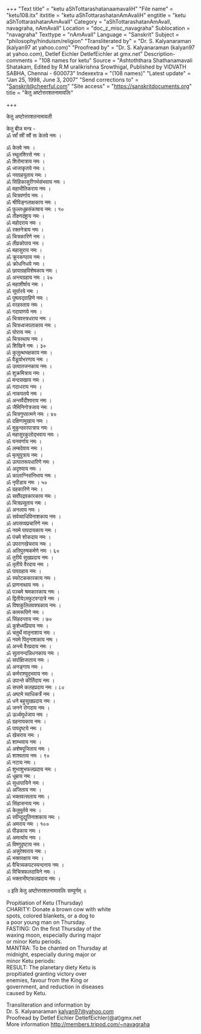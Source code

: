 +++
"Text title" = "ketu aShTottarashatanaamavaliH"
"File name" = "ketu108.itx"
itxtitle = "ketu aShTottarashatanAmAvaliH"
engtitle = "ketu aShTottarashatanAmAvalI"
Category = "aShTottarashatanAmAvalI, navagraha, nAmAvalI"
Location = "doc_z_misc_navagraha"
Sublocation = "navagraha"
Texttype = "nAmAvalI"
Language = "Sanskrit"
Subject = "philosophy/hinduism/religion"
"Transliterated by" = "Dr. S. Kalyanaraman (kalyan97 at yahoo.com)"
"Proofread by" = "Dr. S. Kalyanaraman (kalyan97 at yahoo.com), Detlef Eichler DetlefEichler at gmx.net"
Description-comments = "108 names for ketu"
Source = "Ashtoththara Shathanamavali Shatakam, Edited by R.M uralikrishna Srowthigal, Published by VIDVATH SABHA, Chennai - 600073"
Indexextra = "(108 names)"
"Latest update" = "Jan 25, 1998, June 3, 2007"
"Send corrections to" = "Sanskrit@cheerful.com"
"Site access" = "https://sanskritdocuments.org"
title = "केतु अष्टोत्तरशतनामावलिः"

+++
  
 केतु अष्टोत्तरशतनामावली   
  
केतु बीज मन्त्र -  
ॐ स्राँ स्रीं स्रौं सः केतवे नमः ।  
  
ॐ केतवे नमः ।  
ॐ स्थूलशिरसे नमः ।  
ॐ शिरोमात्राय नमः ।  
ॐ ध्वजाकृतये नमः ।  
ॐ नवग्रहयुताय नमः ।  
ॐ सिंहिकासुरीगर्भसंभवाय नमः ।  
ॐ महाभीतिकराय नमः ।  
ॐ चित्रवर्णाय नमः ।  
ॐ श्रीपिङ्गलाक्षकाय नमः ।  
ॐ फुल्लधूम्रसंकाषाय नमः । १०  
ॐ तीक्ष्णदंष्ट्राय नमः ।  
ॐ महोदराय नमः ।  
ॐ रक्तनेत्राय नमः ।  
ॐ चित्रकारिणे नमः ।  
ॐ तीव्रकोपाय नमः ।  
ॐ महासुराय नमः ।  
ॐ क्रूरकण्ठाय नमः ।  
ॐ क्रोधनिधये नमः ।  
ॐ छायाग्रहविशेषकाय नमः ।  
ॐ अन्त्यग्रहाय नमः । २०  
ॐ महाशीर्षाय नमः ।  
ॐ सूर्यारये नमः ।  
ॐ पुष्पवद्ग्राहिणे नमः ।  
ॐ वरहस्ताय नमः ।  
ॐ गदापाणये नमः ।  
ॐ चित्रवस्त्रधराय नमः ।  
ॐ चित्रध्वजपताकाय नमः ।  
ॐ घोराय नमः ।  
ॐ चित्ररथाय नमः ।  
ॐ शिखिने नमः । ३०  
ॐ कुलुत्थभक्षकाय नमः ।  
ॐ वैडूर्याभरणाय नमः ।  
ॐ उत्पातजनकाय नमः ।  
ॐ शुक्रमित्राय नमः ।  
ॐ मन्दसखाय नमः ।  
ॐ गदाधराय नमः ।  
ॐ नाकपतये नमः ।  
ॐ अन्तर्वेदीश्वराय नमः ।  
ॐ जैमिनिगोत्रजाय नमः ।  
ॐ चित्रगुप्तात्मने नमः । ४०  
ॐ दक्षिणामुखाय नमः ।  
ॐ मुकुन्दवरपात्राय नमः ।  
ॐ महासुरकुलोद्भवाय नमः ।  
ॐ घनवर्णाय नमः ।  
ॐ लम्बदेवाय नमः ।  
ॐ मृत्युपुत्राय नमः ।  
ॐ उत्पातरूपधारिणे नमः ।  
ॐ अदृश्याय नमः ।  
ॐ कालाग्निसंनिभाय नमः ।  
ॐ नृपीडाय नमः । ५०  
ॐ ग्रहकारिणे नमः ।  
ॐ सर्वोपद्रवकारकाय नमः ।  
ॐ चित्रप्रसूताय नमः ।  
ॐ अनलाय नमः ।  
ॐ सर्वव्याधिविनाशकाय नमः ।  
ॐ अपसव्यप्रचारिणे नमः ।  
ॐ नवमे पापदायकाय नमः ।  
ॐ पंचमे शोकदाय नमः ।  
ॐ उपरागखेचराय नमः ।  
ॐ अतिपुरुषकर्मणे नमः । ६०  
ॐ तुरीये सुखप्रदाय नमः ।  
ॐ तृतीये वैरदाय नमः ।  
ॐ पापग्रहाय नमः ।  
ॐ स्फोटककारकाय नमः ।  
ॐ प्राणनाथाय नमः ।  
ॐ पञ्चमे श्रमकारकाय नमः ।  
ॐ द्वितीयेऽस्फुटवग्दात्रे नमः ।  
ॐ विषाकुलितवक्त्रकाय नमः ।  
ॐ कामरूपिणे नमः ।  
ॐ सिंहदन्ताय नमः । ७०  
ॐ कुशेध्मप्रियाय नमः ।  
ॐ चतुर्थे मातृनाशाय नमः ।  
ॐ नवमे पितृनाशकाय नमः ।  
ॐ अन्त्ये वैरप्रदाय नमः ।  
ॐ सुतानन्दन्निधनकाय नमः ।  
ॐ सर्पाक्षिजाताय नमः ।  
ॐ अनङ्गाय नमः ।  
ॐ कर्मराश्युद्भवाय नमः ।  
ॐ उपान्ते कीर्तिदाय नमः ।  
ॐ सप्तमे कलहप्रदाय नमः । ८०  
ॐ अष्टमे व्याधिकर्त्रे नमः ।  
ॐ धने बहुसुखप्रदाय नमः ।  
ॐ जनने रोगदाय नमः ।  
ॐ ऊर्ध्वमूर्धजाय नमः ।  
ॐ ग्रहनायकाय नमः ।  
ॐ पापदृष्टये नमः ।  
ॐ खेचराय नमः ।  
ॐ शाम्भवाय नमः ।  
ॐ अशेषपूजिताय नमः ।  
ॐ शाश्वताय नमः । ९०  
ॐ नटाय नमः ।  
ॐ शुभाशुभफलप्रदाय नमः ।  
ॐ धूम्राय नमः ।  
ॐ सुधापायिने नमः ।  
ॐ अजिताय नमः ।  
ॐ भक्तवत्सलाय नमः ।  
ॐ सिंहासनाय नमः ।  
ॐ केतुमूर्तये नमः ।  
ॐ रवीन्दुद्युतिनाशकाय नमः ।  
ॐ अमराय नमः । १००  
ॐ पीडकाय नमः ।  
ॐ अमर्त्याय नमः ।  
ॐ विष्णुदृष्टाय नमः ।  
ॐ असुरेश्वराय नमः ।  
ॐ भक्तरक्षाय नमः ।  
ॐ वैचित्र्यकपटस्यन्दनाय नमः ।  
ॐ विचित्रफलदायिने नमः ।  
ॐ भक्ताभीष्टफलप्रदाय नमः ।  
  
॥ इति केतु अष्टोत्तरशतनामावलिः सम्पूर्णम् ॥  
  
  
  
Propitiation of Ketu (Thursday)  
CHARITY: Donate a brown cow with white  
spots, colored blankets, or a dog to  
a poor young man on Thursday.  
FASTING: On the first Thursday of the  
waxing moon, especially during major  
or minor Ketu periods.  
MANTRA: To be chanted on Thursday at  
midnight, especially during major or  
minor Ketu periods:    
RESULT: The planetary diety Ketu is  
propitiated granting victory over  
enemies, favour from the King or  
government, and reduction in diseases  
caused by Ketu.  
  
Transliteration and information by  
Dr. S. Kalyanaraman kalyan97@yahoo.com  
Proofread by Detlef Eichler DetlefEichler(@at)gmx.net  
More information http://members.tripod.com/~navagraha  
  
  
